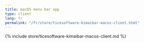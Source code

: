 ```yaml
---
title: macOS menu bar app
type: client
lang: fr
permalink: "/fr/store/ticesoftware-kimaibar-macos-client.html"
---
```


{% include store/ticesoftware-kimaibar-macos-client.md %}
